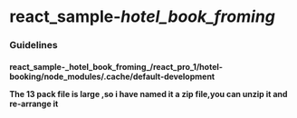 # react_sample-_hotel_book_froming_

<h3>Guidelines</h3>
<h4>react_sample-_hotel_book_froming_/react_pro_1/hotel-booking/node_modules/.cache/default-development
  <p>The 13 pack file is  large ,so i have named it a zip file,you can unzip it and re-arrange it </p>
</h4>
